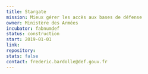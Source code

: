 ```yaml
---
title: Stargate
mission: Mieux gérer les accès aux bases de défense
owner: Ministère des Armées
incubator: fabnumdef
status: construction
start: 2019-01-01
link: 
repository: 
stats: false
contact: frederic.bardolle@def.gouv.fr
---
```

